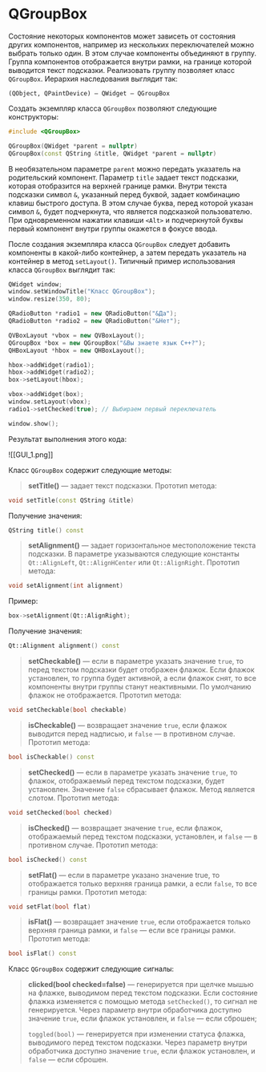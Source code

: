 # QGroupBox

Состояние некоторых компонентов может зависеть от состояния других компонентов, например из нескольких переключателей можно выбрать только один. В этом случае компоненты объединяют в группу. Группа компонентов отображается внутри рамки, на границе которой выводится текст подсказки. Реализовать группу позволяет класс `QGroupBox`. Иерархия наследования выглядит так:

```
(QObject, QPaintDevice) — QWidget — QGroupBox
```

Создать экземпляр класса `QGroupBox` позволяют следующие конструкторы:

```c++
#include <QGroupBox>

QGroupBox(QWidget *parent = nullptr)
QGroupBox(const QString &title, QWidget *parent = nullptr)
```

В необязательном параметре `parent` можно передать указатель на родительский компонент. Параметр `title` задает текст подсказки, которая отобразится на верхней границе рамки. Внутри текста подсказки символ `&`, указанный перед буквой, задает комбинацию клавиш быстрого доступа. В этом случае буква, перед которой указан символ `&`, будет подчеркнута, что является подсказкой пользователю. При одновременном нажатии клавиши `<Alt>` и подчеркнутой буквы первый компонент внутри группы окажется в фокусе ввода.

После создания экземпляра класса `QGroupBox` следует добавить компоненты в какой-либо контейнер, а затем передать указатель на контейнер в метод `setLayout()`. Типичный пример использования класса `QGroupBox` выглядит так:

```c++
QWidget window;
window.setWindowTitle("Класс QGroupBox");
window.resize(350, 80);

QRadioButton *radio1 = new QRadioButton("&Да");
QRadioButton *radio2 = new QRadioButton("&Нет");

QVBoxLayout *vbox = new QVBoxLayout();
QGroupBox *box = new QGroupBox("&Вы знаете язык C++?");
QHBoxLayout *hbox = new QHBoxLayout();

hbox->addWidget(radio1);
hbox->addWidget(radio2);
box->setLayout(hbox);

vbox->addWidget(box);
window.setLayout(vbox);
radio1->setChecked(true); // Выбираем первый переключатель

window.show();
```

Результат выполнения этого кода:

![[GUI_1.png]]

Класс `QGroupBox` содержит следующие методы:

> **setTitle()** — задает текст подсказки. Прототип метода:
```c++
void setTitle(const QString &title)
```

Получение значения:
```c++
QString title() const
```

> **setAlignment()** — задает горизонтальное местоположение текста подсказки. В параметре указываются следующие константы `Qt::AlignLeft`, `Qt::AlignHCenter` или `Qt::AlignRight`. Прототип метода:
```c++
void setAlignment(int alignment)
```

Пример:
```c++
box->setAlignment(Qt::AlignRight);
```

Получение значения:
```c++
Qt::Alignment alignment() const
```

> **setCheckable()** — если в параметре указать значение `true`, то перед текстом подсказки будет отображен флажок. Если флажок установлен, то группа будет активной, а если флажок снят, то все компоненты внутри группы станут неактивными. По умолчанию флажок не отображается. Прототип метода:
```c++
void setCheckable(bool checkable)
```

> **isCheckable()** — возвращает значение `true`, если флажок выводится перед надписью, и `false` — в противном случае. Прототип метода:
```c++
bool isCheckable() const
```

> **setChecked()** — если в параметре указать значение `true`, то флажок, отображаемый перед текстом подсказки, будет установлен. Значение `false` сбрасывает флажок. Метод является слотом. Прототип метода:
```c++
void setChecked(bool checked)
```

> **isChecked()** — возвращает значение `true`, если флажок, отображаемый перед текстом подсказки, установлен, и `false` — в противном случае. Прототип метода:
```c++
bool isChecked() const
```

> **setFlat()** — если в параметре указано значение true, то отображается только верхняя граница рамки, а если `false`, то все границы рамки. Прототип метода:
```c++
void setFlat(bool flat)
```

> **isFlat()** — возвращает значение `true`, если отображается только верхняя граница рамки, и `false` — если все границы рамки. Прототип метода:
```c++
bool isFlat() const
```

Класс `QGroupBox` содержит следующие сигналы:

> **clicked(bool checked=false)** — генерируется при щелчке мышью на флажке, выводимом перед текстом подсказки. Если состояние флажка изменяется с помощью метода `setChecked()`, то сигнал не генерируется. Через параметр внутри обработчика доступно значение `true`, если флажок установлен, и `false` — если сброшен;
> 
> `toggled(bool)` — генерируется при изменении статуса флажка, выводимого перед текстом подсказки. Через параметр внутри обработчика доступно значение `true`, если флажок установлен, и `false` — если сброшен.


